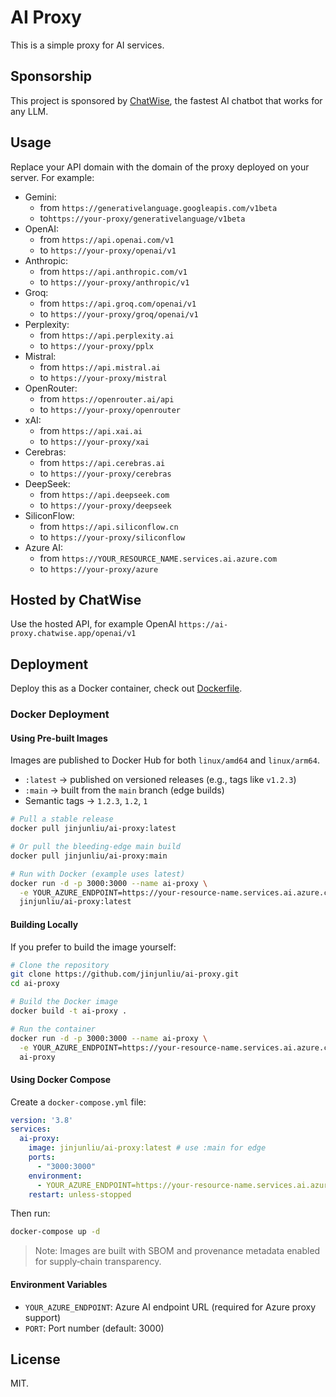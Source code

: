 # AI Proxy

This is a simple proxy for AI services.

## Sponsorship

This project is sponsored by [ChatWise](https://chatwise.app), the fastest AI chatbot that works for any LLM.

## Usage

Replace your API domain with the domain of the proxy deployed on your server. For example:

- Gemini:
  - from `https://generativelanguage.googleapis.com/v1beta` 
  - to`https://your-proxy/generativelanguage/v1beta`
- OpenAI:
  - from `https://api.openai.com/v1`
  - to `https://your-proxy/openai/v1`
- Anthropic:
  - from `https://api.anthropic.com/v1`
  - to `https://your-proxy/anthropic/v1`
- Groq:
  - from `https://api.groq.com/openai/v1`
  - to `https://your-proxy/groq/openai/v1`
- Perplexity:
  - from `https://api.perplexity.ai`
  - to `https://your-proxy/pplx`
- Mistral:
  - from `https://api.mistral.ai`
  - to `https://your-proxy/mistral`
- OpenRouter:
  - from `https://openrouter.ai/api`
  - to `https://your-proxy/openrouter`
- xAI:
  - from `https://api.xai.ai`
  - to `https://your-proxy/xai`
- Cerebras:
  - from `https://api.cerebras.ai`
  - to `https://your-proxy/cerebras`
- DeepSeek:
  - from `https://api.deepseek.com`
  - to `https://your-proxy/deepseek`
- SiliconFlow:
  - from `https://api.siliconflow.cn`
  - to `https://your-proxy/siliconflow`
- Azure AI:
  - from `https://YOUR_RESOURCE_NAME.services.ai.azure.com`
  - to `https://your-proxy/azure`

## Hosted by ChatWise

Use the hosted API, for example OpenAI `https://ai-proxy.chatwise.app/openai/v1`

## Deployment

Deploy this as a Docker container, check out [Dockerfile](./Dockerfile).

### Docker Deployment

#### Using Pre-built Images

Images are published to Docker Hub for both `linux/amd64` and `linux/arm64`.

- `:latest` → published on versioned releases (e.g., tags like `v1.2.3`)
- `:main` → built from the `main` branch (edge builds)
- Semantic tags → `1.2.3`, `1.2`, `1`

```bash
# Pull a stable release
docker pull jinjunliu/ai-proxy:latest

# Or pull the bleeding-edge main build
docker pull jinjunliu/ai-proxy:main

# Run with Docker (example uses latest)
docker run -d -p 3000:3000 --name ai-proxy \
  -e YOUR_AZURE_ENDPOINT=https://your-resource-name.services.ai.azure.com \
  jinjunliu/ai-proxy:latest
```

#### Building Locally

If you prefer to build the image yourself:

```bash
# Clone the repository
git clone https://github.com/jinjunliu/ai-proxy.git
cd ai-proxy

# Build the Docker image
docker build -t ai-proxy .

# Run the container
docker run -d -p 3000:3000 --name ai-proxy \
  -e YOUR_AZURE_ENDPOINT=https://your-resource-name.services.ai.azure.com \
  ai-proxy
```

#### Using Docker Compose

Create a `docker-compose.yml` file:

```yaml
version: '3.8'
services:
  ai-proxy:
    image: jinjunliu/ai-proxy:latest # use :main for edge
    ports:
      - "3000:3000"
    environment:
      - YOUR_AZURE_ENDPOINT=https://your-resource-name.services.ai.azure.com
    restart: unless-stopped
```

Then run:

```bash
docker-compose up -d
```

> Note: Images are built with SBOM and provenance metadata enabled for supply‑chain transparency.

#### Environment Variables

- `YOUR_AZURE_ENDPOINT`: Azure AI endpoint URL (required for Azure proxy support)
- `PORT`: Port number (default: 3000)

## License

MIT.
